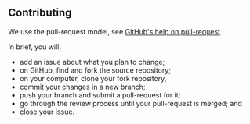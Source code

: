 ## Contributing

We use the pull-request model, see [GitHub's help on pull-request](https://help.github.com/articles/using-pull-requests).

In brief, you will:

- add an issue about what you plan to change;
- on GitHub, find and fork the source repository;
- on your computer, clone your fork repository,
- commit your changes in a new branch;
- push your branch and submit a pull-request for it;
- go through the review process until your pull-request is merged; and
- close your issue.
